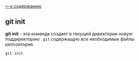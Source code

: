 [&#8678; к содержанию](./readme.md)

## git init

**git init** - эта команда создает в текущей директории новую поддиректорию `.git` содержащую все необходимые файлы репозитория.

```bash=
git init
```